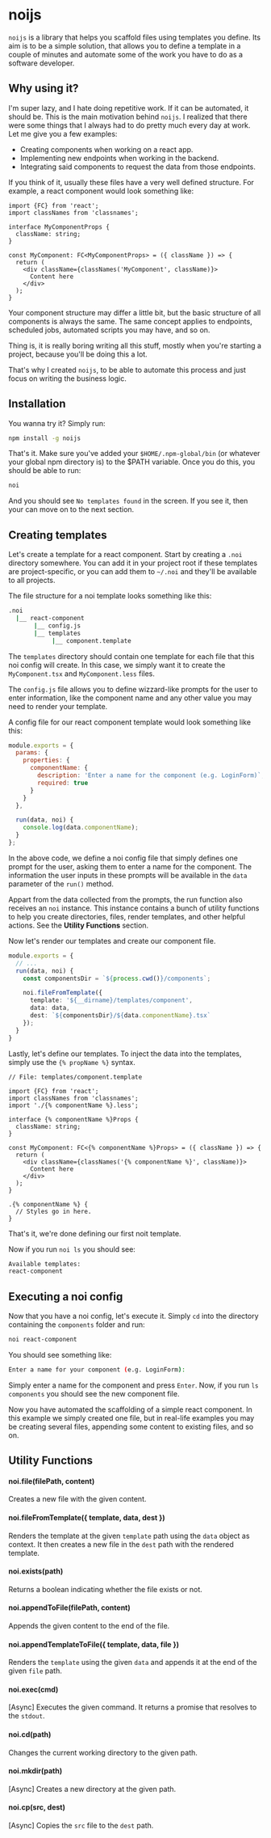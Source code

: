 # noijs
`noijs` is a library that helps you scaffold files using templates you define. Its aim is to be a simple solution, that allows you to define a template in a couple of minutes and automate some of the work you have to do as a software developer.

## Why using it?
I'm super lazy, and I hate doing repetitive work. If it can be automated, it should be. This is the main motivation behind `noijs`. I realized that there were some things that I always had to do pretty much every day at work. Let me give you a few examples:

- Creating components when working on a react app.
- Implementing new endpoints when working in the backend.
- Integrating said components to request the data from those endpoints.

If you think of it, usually these files have a very well defined structure. For example, a react component would look something like:

```tsx
import {FC} from 'react';
import classNames from 'classnames';

interface MyComponentProps {
  className: string;
}

const MyComponent: FC<MyComponentProps> = ({ className }) => {
  return (
    <div className={classNames('MyComponent', className)}>
      Content here
    </div>
  );
}
```

Your component structure may differ a little bit, but the basic structure of all components is always the same. The same concept applies to endpoints, scheduled jobs, automated scripts you may have, and so on.

Thing is, it is really boring writing all this stuff, mostly when you're starting a project, because you'll be doing this a lot.

That's why I created `noijs`, to be able to automate this process and just focus on writing the business logic.

## Installation
You wanna try it? Simply run:
```bash
npm install -g noijs
```
That's it. Make sure you've added your `$HOME/.npm-global/bin` (or whatever your global npm directory is) to the $PATH variable. Once you do this, you should be able to run:
```bash
noi
```
And you should see `No templates found` in the screen. If you see it, then your can move on to the next section.

## Creating templates
Let's create a template for a react component. Start by creating a `.noi` directory somewhere. You can add it in your project root if these templates are project-specific, or you can add them to `~/.noi` and they'll be available to all projects.

The file structure for a noi template looks something like this:
```bash
.noi
  |__ react-component
       |__ config.js
       |__ templates
            |__ component.template
```

The `templates` directory should contain one template for each file that this noi config will create. In this case, we simply want it to create the `MyComponent.tsx` and `MyComponent.less` files.

The `config.js` file allows you to define wizzard-like prompts for the user to enter information, like the component name and any other value you may need to render your template.

A config file for our react component template would look something like this:
```js
module.exports = {
  params: {
    properties: {
      componentName: {
        description: 'Enter a name for the component (e.g. LoginForm)`,
        required: true
      }
    }
  },

  run(data, noi) {
    console.log(data.componentName);
  }
};
```

In the above code, we define a noi config file that simply defines one prompt for the user, asking them to enter a name for the component. The information the user inputs in these prompts will be available in the `data` parameter of the `run()` method.

Appart from the data collected from the prompts, the run function also receives an `noi` instance. This instance contains a bunch of utility functions to help you create directories, files, render templates, and other helpful actions. See the **Utility Functions** section.

Now let's render our templates and create our component file.

```ts
module.exports = {
  // ...
  run(data, noi) {
    const componentsDir = `${process.cwd()}/components`;

    noi.fileFromTemplate({
      template: '${__dirname}/templates/component',
      data: data,
      dest: `${componentsDir}/${data.componentName}.tsx`
    });
  }
}
```

Lastly, let's define our templates. To inject the data into the templates, simply use the `{% propName %}` syntax.

```tsx
// File: templates/component.template

import {FC} from 'react';
import classNames from 'classnames';
import './{% componentName %}.less';

interface {% componentName %}Props {
  className: string;
}

const MyComponent: FC<{% componentName %}Props> = ({ className }) => {
  return (
    <div className={classNames('{% componentName %}', className)}>
      Content here
    </div>
  );
}
```

```less
.{% componentName %} {
  // Styles go in here.
}
```

That's it, we're done defining our first noit template.

Now if you run `noi ls` you should see:
```bash
Available templates: 
react-component
```

## Executing a noi config
Now that you have a noi config, let's execute it. Simply `cd` into the directory containing the `components` folder and run:

```bash
noi react-component
```

You should see something like:
```bash
Enter a name for your component (e.g. LoginForm): 
```

Simply enter a name for the component and press `Enter`. Now, if you run `ls components` you should see the new component file.

Now you have automated the scaffolding of a simple react component. In this example we simply created one file, but in real-life examples you may be creating several files, appending some content to existing files, and so on.

## Utility Functions

#### noi.file(filePath, content)
Creates a new file with the given content.

#### noi.fileFromTemplate({ template, data, dest })
Renders the template at the given `template` path using the `data` object as context. It then creates a new file in the `dest` path with the rendered template.

#### noi.exists(path)
Returns a boolean indicating whether the file exists or not.

#### noi.appendToFile(filePath, content)
Appends the given content to the end of the file.

#### noi.appendTemplateToFile({ template, data, file })
Renders the `template` using the given `data` and appends it at the end of the given `file` path.

#### noi.exec(cmd)
[Async] Executes the given command. It returns a promise that resolves to the `stdout`.

#### noi.cd(path)
Changes the current working directory to the given path.

#### noi.mkdir(path)
[Async] Creates a new directory at the given path.

#### noi.cp(src, dest) 
[Async] Copies the `src` file to the `dest` path.